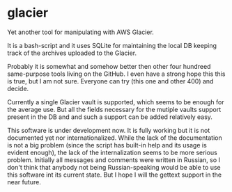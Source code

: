 # glacier
Yet another tool for manipulating with AWS Glacier.

It is a bash-script and it uses SQLite for maintaining the local DB keeping track of the archives 
uploaded to the Glacier.

Probably it is somewhat and somehow better then other four hundreed same-purpose tools living on the GitHub.
I even have a strong hope this this is true, but I am not sure. Everyone can try (this one and other 400) and decide.

Currently a single Glacier vault is supported, which seems to be enough for the average use. But all the fields necessary for the mutiple vaults support present in the DB and and such a support can be added relatively easy.

This software is under development now. It is fully working but it is not documented yet nor internationalized. While the lack of the documentation is not a big problem (since the script has built-in help and its usage is evident enough), the lack of the internalization seems to be more serious problem. Initially all messages and comments were written in Russian, so I don't think that anybody not being Russian-speaking would be able to use this software int its current state. But I hope I will the gettext support in the near future.
